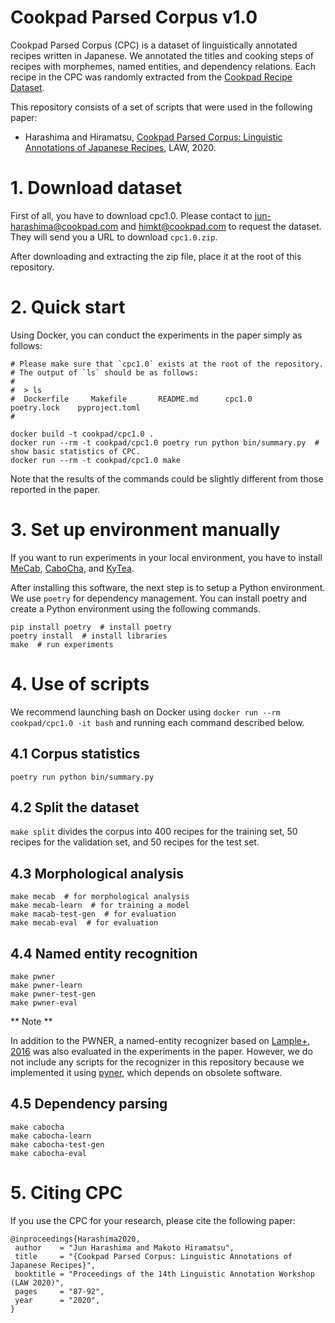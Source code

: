 # Cookpad Parsed Corpus v1.0

Cookpad Parsed Corpus (CPC) is a dataset of linguistically annotated recipes written in Japanese.
We annotated the titles and cooking steps of recipes with morphemes, named entities, and dependency relations.
Each recipe in the CPC was randomly extracted from the [Cookpad Recipe Dataset](https://www.aclweb.org/anthology/L16-1389/).

This repository consists of a set of scripts that were used in the following paper:

- Harashima and Hiramatsu, [Cookpad Parsed Corpus: Linguistic Annotations of Japanese Recipes](https://www.aclweb.org/anthology/2020.law-1.8/), LAW, 2020.


# 1. Download dataset

First of all, you have to download cpc1.0.
Please contact to jun-harashima@cookpad.com and himkt@cookpad.com to request the dataset.
They will send you a URL to download `cpc1.0.zip`.

After downloading and extracting the zip file, place it at the root of this repository.


# 2. Quick start

Using Docker, you can conduct the experiments in the paper simply as follows:

```
# Please make sure that `cpc1.0` exists at the root of the repository.
# The output of `ls` should be as follows:
#
#  > ls
#  Dockerfile     Makefile       README.md      cpc1.0         poetry.lock    pyproject.toml
#

docker build -t cookpad/cpc1.0 .
docker run --rm -t cookpad/cpc1.0 poetry run python bin/summary.py  # show basic statistics of CPC.
docker run --rm -t cookpad/cpc1.0 make
```

Note that the results of the commands could be slightly different from those reported in the paper.


# 3. Set up environment manually

If you want to run experiments in your local environment,
you have to install [MeCab](https://taku910.github.io/mecab/),
[CaboCha](https://taku910.github.io/cabocha/),
and [KyTea](http://www.phontron.com/kytea/index-ja.html).

After installing this software, the next step is to setup a Python environment.
We use `poetry` for dependency management.
You can install poetry and create a Python environment using the following commands.

```
pip install poetry  # install poetry
poetry install  # install libraries
make  # run experiments
```

# 4. Use of scripts

We recommend launching bash on Docker using `docker run --rm cookpad/cpc1.0 -it bash` and running each command described below.

## 4.1 Corpus statistics

`poetry run python bin/summary.py`

## 4.2 Split the dataset

`make split` divides the corpus into 400 recipes for the training set, 50 recipes for the validation set,
and 50 recipes for the test set.

## 4.3 Morphological analysis

```
make mecab  # for morphological analysis
make mecab-learn  # for training a model
make macab-test-gen  # for evaluation
make mecab-eval  # for evaluation
```

## 4.4 Named entity recognition

```
make pwner
make pwner-learn
make pwner-test-gen
make pwner-eval
```

** Note **

In addition to the PWNER, a named-entity recognizer based on [Lample+, 2016](https://www.aclweb.org/anthology/N16-1030/)
was also evaluated in the experiments in the paper.
However, we do not include any scripts for the recognizer in this repository
because we implemented it using [pyner](https://github.com/himkt/pyner), which depends on obsolete software.

## 4.5 Dependency parsing

```
make cabocha
make cabocha-learn
make cabocha-test-gen
make cabocha-eval
```


# 5. Citing CPC

If you use the CPC for your research, please cite the following paper:

```
@inproceedings{Harashima2020,
 author    = "Jun Harashima and Makoto Hiramatsu",
 title     = "{Cookpad Parsed Corpus: Linguistic Annotations of Japanese Recipes}",
 booktitle = "Proceedings of the 14th Linguistic Annotation Workshop (LAW 2020)",
 pages     = "87-92",
 year      = "2020",
}
```

